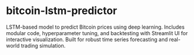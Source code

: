 # bitcoin-lstm-predictor
LSTM-based model to predict Bitcoin prices using deep learning. Includes modular code, hyperparameter tuning, and backtesting with Streamlit UI for interactive visualization. Built for robust time series forecasting and real-world trading simulation.
